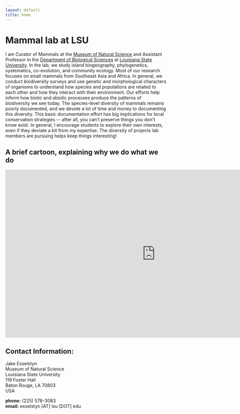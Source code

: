 ```yaml
---
layout: default
title: home
---
```

      
# Mammal lab at LSU
I am Curator of Mammals at the [Museum of Natural Science](https://www.lsu.edu/mns/) and Assistant Professor in the [Department of Biological Sciences](https://www.lsu.edu/science/biosci/) at [Louisiana State University](https://www.lsu.edu/). In the lab, we study island biogeography, phylogenetics, systematics, co-evolution, and community ecology.  Most of our research focuses on small mammals from Southeast Asia and Africa. In general, we conduct biodiversity surveys and use genetic and morphological characters of organisms to understand how species and populations are related to each other and how they interact with their environment.  Our efforts help inform how biotic and abiotic processes produce the patterns of biodiversity we see today. The species-level diversity of mammals remains poorly documented, and we devote a lot of time and money to documenting this diversity. This basic documentation effort has big implications for local conservation strategies -- after all, you can't preserve things you don't know exist. In general, I encourage students to explore their own interests, even if they deviate a bit from my expertise. The diversity of projects lab members are pursuing helps keep things interesting!
  
## A brief cartoon, explaining why we do what we do
<iframe src="https://player.vimeo.com/video/131050377?byline=0&portrait=0" width="934" height="525" frameborder="0" webkitallowfullscreen mozallowfullscreen allowfullscreen></iframe>

  
## Contact Information:
Jake Esselstyn  
Museum of Natural Science  
Louisiana State University  
119 Foster Hall  
Baton Rouge, LA 70803  
USA  
  
**phone:** (225) 578-3083  
**email:** esselstyn [AT] lsu [DOT] edu

